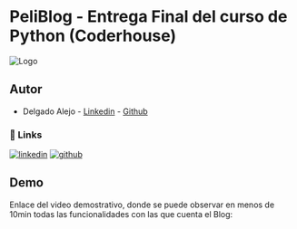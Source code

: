# PeliBlog - Entrega Final del curso de Python (Coderhouse)
![Logo](https://avatars.githubusercontent.com/u/116843946?s=400&u=91949b295a9524968148fba6ea4d66edfec1a40a&v=4)

## Autor
- Delgado Alejo - [Linkedin]() - [Github]()
### 🔗 Links

[![linkedin](https://img.shields.io/badge/linkedin-0A66C2?style=for-the-badge&logo=linkedin&logoColor=white)](https://www.linkedin.com/in/alejo-alfredo-angel-delgado-129b291b5/)
[![github](https://img.shields.io/badge/twitter-1DA1F2?style=for-the-badge&logo=instagramr&logoColor=white)](https://github.com/AlejoDR13)

## Demo
Enlace del video demostrativo, donde se puede observar en menos de 10min todas las funcionalidades con las que cuenta el Blog:
